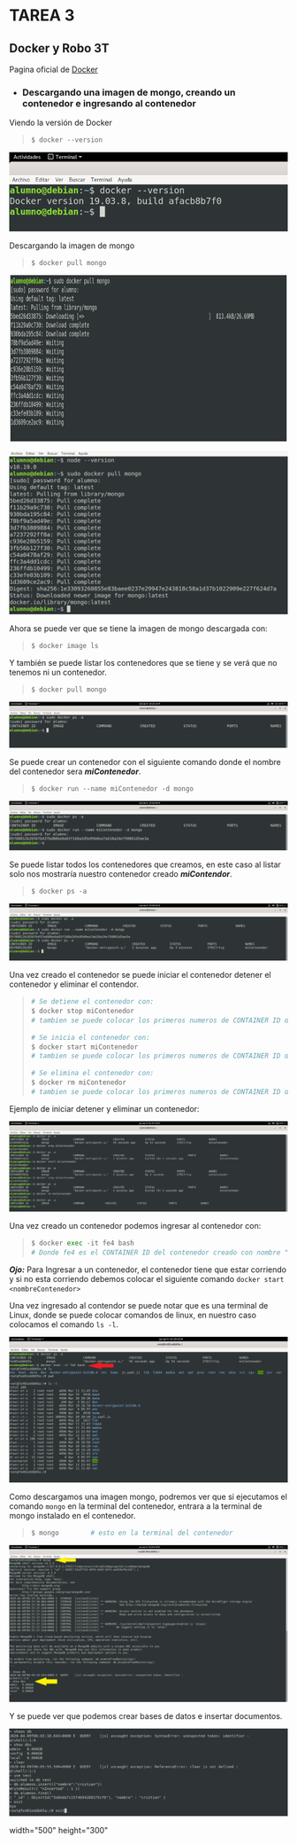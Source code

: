 # TAREA 3

## Docker y Robo 3T


Pagina oficial de [Docker](https://www.docker.com/)

- ### Descargando una imagen de mongo, creando un contenedor e ingresando al contenedor ###

Viendo la versión de Docker

>```python
>$ docker --version
>```

<p align="center">
  <img src="descargarIMGcrearConten/1.png" title="Version de Docker">
</p>

Descargando la imagen de mongo

>```python
>$ docker pull mongo
>```

<p align="center">
  <img src="descargarIMGcrearConten/2.png" title="Version de Docker" width="500" height="300">
</p>

<p align="center">
  <img src="descargarIMGcrearConten/3.png" title="Version de Docker">
</p>

Ahora se puede ver que se tiene la imagen de mongo descargada con:

>```python
>$ docker image ls
>```

Y también se puede listar los contenedores que se tiene y se verá que no tenemos ni un contenedor.

>```python
>$ docker pull mongo
>```

<p align="center">
  <img src="descargarIMGcrearConten/4.png" title="Version de Docker">
</p>

Se puede crear un contenedor con el siguiente comando donde el nombre del contenedor sera **_miContenedor_**.

>```python
>$ docker run --name miContenedor -d mongo
>```

<p align="center">
  <img src="descargarIMGcrearConten/5.png" title="Version de Docker">
</p>

Se puede listar todos los contenedores que creamos, en este caso al listar solo nos mostraría nuestro contenedor creado **_miContendor_**.

>```python
>$ docker ps -a
>```

<p align="center">
  <img src="descargarIMGcrearConten/6.png" title="Version de Docker">
</p>

Una vez creado el contenedor se puede iniciar el contenedor detener el contenedor y eliminar el contendor.

>```python
># Se detiene el contenedor con:
>$ docker stop miContenedor
># tambien se puede colocar los primeros numeros de CONTAINER ID del contenedor (docker stop 923)
>```
>```python
># Se inicia el contenedor con:
>$ docker start miContenedor    
># tambien se puede colocar los primeros numeros de CONTAINER ID del contenedor (docker start 923)
>```
>```python
># Se elimina el contenedor con:
>$ docker rm miContenedor       
># tambien se puede colocar los primeros numeros de CONTAINER ID del contenedor (docker rm 923)
>```

Ejemplo de iniciar detener y eliminar un contenedor:

<p align="center">
  <img src="descargarIMGcrearConten/7.png" title="Version de Docker">
</p>

Una vez creado un contenedor podemos ingresar al contenedor con:

>```python
>$ docker exec -it fe4 bash
># Donde fe4 es el CONTAINER ID del contenedor creado con nombre "miContenedor"
>```

***Ojo:*** Para Ingresar a un contenedor, el contenedor tiene que estar corriendo y si no esta corriendo debemos colocar el siguiente comando `docker start <nombreContenedor>` 

Una vez ingresado al contendor se puede notar que es una terminal de Linux, donde se puede colocar comandos de linux, en nuestro caso colocamos el comando `ls -l`.


<p align="center">
  <img src="descargarIMGcrearConten/8.png" title="Version de Docker">
</p>

Como descargamos una imagen mongo, podremos ver que si ejecutamos el comando `mongo` en la terminal del contenedor, entrara a la terminal de mongo instalado en el contenedor.

>```python
>$ mongo        # esto en la terminal del contenedor
>```

<p align="center">
  <img src="descargarIMGcrearConten/9.png" title="Version de Docker">
</p>

Y se puede ver que podemos crear bases de datos e insertar documentos.

<p align="center">
  <img src="descargarIMGcrearConten/10.png" title="Version de Docker">
</p>

width="500" height="300"
